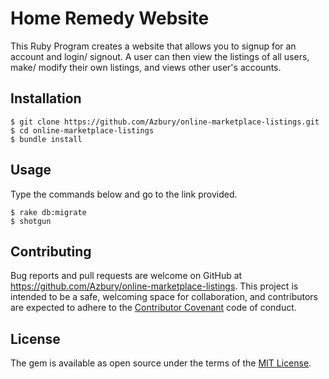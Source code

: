 # Home Remedy Website

This Ruby Program creates a website that allows you to signup for an account and login/ signout. A user can then view the listings of all users, make/ modify their own listings, and views other user's accounts.

## Installation

    $ git clone https://github.com/Azbury/online-marketplace-listings.git
    $ cd online-marketplace-listings
    $ bundle install

## Usage

Type the commands below and go to the link provided.

    $ rake db:migrate
    $ shotgun

## Contributing

Bug reports and pull requests are welcome on GitHub at https://github.com/Azbury/online-marketplace-listings. This project is intended to be a safe, welcoming space for collaboration, and contributors are expected to adhere to the [Contributor Covenant](contributor-covenant.org) code of conduct.

## License

The gem is available as open source under the terms of the [MIT License](http://opensource.org/licenses/MIT).
